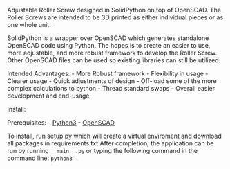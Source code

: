 Adjustable Roller Screw designed in SolidPython on top of OpenSCAD. The Roller Screws are intended to be 3D printed as either individual pieces or as one whole unit. 

SolidPython is a wrapper over OpenSCAD which generates standalone OpenSCAD code using Python.
The hopes is to create an easier to use, more adjustable, and more robust framework to develop the Roller Screw.
Other OpenSCAD files can be used so existing libraries can still be utilized.

Intended Advantages:
	- More Robust framework
	- Flexibility in usage
	- Clearer usage
	- Quick adjustments of design
	- Off-load some of the more complex calculations to python
	- Thread standard swaps
	- Overall easier development and end-usage


Install:

Prerequisites:
	- [Python3](https://www.python.org/)
	- [OpenSCAD](https://www.openscad.org/) 


To install, run setup.py which will create a virtual enviroment and download all packages in requirements.txt
After completion, the application can be run by running `__main__.py` or typing the following command in the command line: `python3 .`
